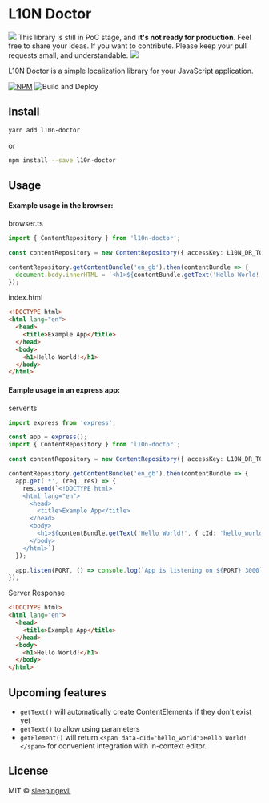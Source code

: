 # L10N Doctor

<img src="https://img.icons8.com/offices/30/000000/warning-shield.png"/> This library is still in PoC stage, and <strong>it's not ready for production</strong>. Feel free to share your ideas. If you want to contribute. Please keep your pull requests small, and understandable. <img src="https://img.icons8.com/offices/30/000000/warning-shield.png"/>

L10N Doctor is a simple localization library for your JavaScript application.

[![NPM](https://img.shields.io/npm/v/react-ssr-data-provider.svg)](https://www.npmjs.com/package/react-ssr-data-provider) ![Build and Deploy](https://github.com/sleepingevil/l10n-doctor/workflows/Build%20and%20Deploy/badge.svg)

## Install

```bash
yarn add l10n-doctor
```
or
```bash
npm install --save l10n-doctor
```

## Usage

#### Example usage in the browser:

browser.ts
```ts
import { ContentRepository } from 'l10n-doctor';

const contentRepository = new ContentRepository({ accessKey: L10N_DR_TOKEN });

contentRepository.getContentBundle('en_gb').then(contentBundle => {
  document.body.innerHTML = `<h1>${contentBundle.getText('Hello World!', { cId: 'hello_world' })}</h1>`;
});
```

index.html
```html
<!DOCTYPE html>
<html lang="en">
  <head>
    <title>Example App</title>
  </head>
  <body>
    <h1>Hello World!</h1>
  </body>
</html>
```

#### Eample usage in an express app:

server.ts
```ts
import express from 'express';

const app = express();
import { ContentRepository } from 'l10n-doctor';

const contentRepository = new ContentRepository({ accessKey: L10N_DR_TOKEN });

contentRepository.getContentBundle('en_gb').then(contentBundle => {
  app.get('*', (req, res) => {
    res.send(`<!DOCTYPE html>
    <html lang="en">
      <head>
        <title>Example App</title>
      </head>
      <body>
        <h1>${contentBundle.getText('Hello World!', { cId: 'hello_world' })}</h1>
      </body>
    </html>`)
  });

  app.listen(PORT, () => console.log(`App is listening on ${PORT} 3000`));
});
```

Server Response
```html
<!DOCTYPE html>
<html lang="en">
  <head>
    <title>Example App</title>
  </head>
  <body>
    <h1>Hello World!</h1>
  </body>
</html>
```

## Upcoming features

- `getText()` will automatically create ContentElements if they don't exist yet
- `getText()` to allow using parameters
- `getElement()` will return `<span data-cId="hello_world">Hello World!</span>` for convenient integration with in-context editor.

## License

MIT © [sleepingevil](https://github.com/sleepingevil)
